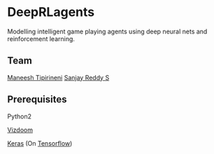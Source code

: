# DeepRLagents

Modelling intelligent game playing agents using deep neural nets and reinforcement learning.

Team
-----
[Maneesh Tipirineni](maneesh4848@gmail.com)
[Sanjay Reddy S](sanjayreddys07@gmail.com)

Prerequisites
---------------
Python2

[Vizdoom](http://vizdoom.cs.put.edu.pl/tutorial#install)

[Keras](https://keras.io/) (On [Tensorflow](https://www.tensorflow.org/install/))
